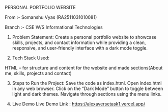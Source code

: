 PERSONAL PORTFOLIO WEBSITE

From :- Somanshu Vyas (RA2511031010081)

Branch :- CSE W/S Informational Technologies

1) Problem Statement:
Create a personal portfolio website to showcase skills, projects, and contact information while providing a clean, responsive, and user-friendly interface with a dark mode toggle.

2) Tech Stack Used:

HTML – for structure and content for the website and made sections(About me, skills, projects and contact)

3) Steps to Run the Project:
Save the code as index.html.
Open index.html in any web browser.
Click on the “Dark Mode” button to toggle between light and dark themes.
Navigate through sections using the menu links.

4) Live Demo
Live Demo Link : https://alexaversetask1.vercel.app/
